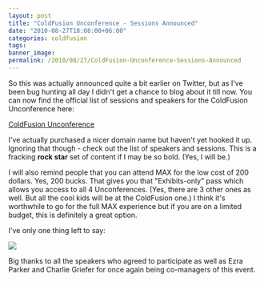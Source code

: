 ```yaml
---
layout: post
title: "ColdFusion Unconference - Sessions Announced"
date: "2010-08-27T18:08:00+06:00"
categories: coldfusion 
tags: 
banner_image: 
permalink: /2010/08/27/ColdFusion-Unconference-Sessions-Announced
---
```


So this was actually announced quite a bit earlier on Twitter, but as I've been bug hunting all day I didn't get a chance to blog about it till now. You can now find the official list of sessions and speakers for the ColdFusion Unconference here:

<a href="http://www.raymondcamden.com/page.cfm/ColdFusion-Unconference">ColdFusion Unconference</a>

I've actually purchased a nicer domain name but haven't yet hooked it up. Ignoring that though - check out the list of speakers and sessions. This is a fracking <b>rock star</b> set of content if I may be so bold. (Yes, I will be.) 

I will also remind people that you can attend MAX for the low cost of 200 dollars. Yes, 200 bucks. That gives you that "Exhibits-only" pass which allows you access to all 4 Unconferences. (Yes, there are 3 other ones as well. But all the cool kids will be at the ColdFusion one.) I think it's worthwhile to go for the full MAX experience but if you are on a limited budget, this is definitely a great option.

I've only one thing left to say:

<img src="https://static.raymondcamden.com/images/cfjedi/stwa.jpg" />

Big thanks to all the speakers who agreed to participate as well as Ezra Parker and Charlie Griefer for once again being co-managers of this event.
